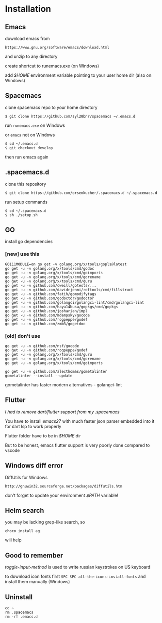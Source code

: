 # Installation

## Emacs
download emacs from
```
https://www.gnu.org/software/emacs/download.html
```
and unzip to any directory

create shortcut to runemacs.exe (on Windows)

add *$HOME* environment variable pointing to your user home dir (also on Windows)
## Spacemacs
clone spacemacs repo to your home directory
```
$ git clone https://github.com/syl20bnr/spacemacs ~/.emacs.d
```
run `runemacs.exe` on Windows

or `emacs` not on Windows
```
$ cd ~/.emacs.d
$ git checkout develop
```
then run emacs again

## .spacemacs.d

clone this repository
```
$ git clone https://github.com/orsenkucher/.spacemacs.d ~/.spacemacs.d
```

run setup commands
```
$ cd ~/.spacemacs.d
$ sh ./setup.sh
```

## GO
install go dependencies

### [new] use this
```
GO111MODULE=on go get -v golang.org/x/tools/gopls@latest
go get -u -v golang.org/x/tools/cmd/godoc
go get -u -v golang.org/x/tools/cmd/goimports
go get -u -v golang.org/x/tools/cmd/gorename
go get -u -v golang.org/x/tools/cmd/guru
go get -u -v github.com/cweill/gotests/...
go get -u -v github.com/davidrjenni/reftools/cmd/fillstruct
go get -u -v github.com/fatih/gomodifytags
go get -u -v github.com/godoctor/godoctor
go get -u -v github.com/golangci/golangci-lint/cmd/golangci-lint
go get -u -v github.com/haya14busa/gopkgs/cmd/gopkgs
go get -u -v github.com/josharian/impl
go get -u -v github.com/mdempsky/gocode
go get -u -v github.com/rogpeppe/godef
go get -u -v github.com/zmb3/gogetdoc
```

### [old] don't use
```
go get -u -v github.com/nsf/gocode
go get -u -v github.com/rogpeppe/godef
go get -u -v golang.org/x/tools/cmd/guru
go get -u -v golang.org/x/tools/cmd/gorename
go get -u -v golang.org/x/tools/cmd/goimports

go get -u -v github.com/alecthomas/gometalinter
gometalinter --install --update
```
gometalinter has faster modern alternatives - golangci-lint

## Flutter 
*I had to remove dart/flutter support from my .spacemacs*

You have to install *emacs27* with much faster json parser embedded into it for dart lsp to work properly 

Flutter folder have to be in *$HOME* dir

But to be honest, emacs flutter support is very poorly done compared to vscode

## Windows diff error
DiffUtils for Windows
```
http://gnuwin32.sourceforge.net/packages/diffutils.htm
```
don't forget to update your environment *$PATH* variable!

## Helm search
you may be lacking grep-like search, so
```
choco install ag
```
will help

## Good to remember
*toggle-input-method*
is used to write russian keystrokes on US keyboard

to download icon fonts first
`SPC SPC all-the-icons-install-fonts`
and install them manually (Windows)

## Uninstall
```
cd ~
rm .spacemacs
rm -rf .emacs.d
```
